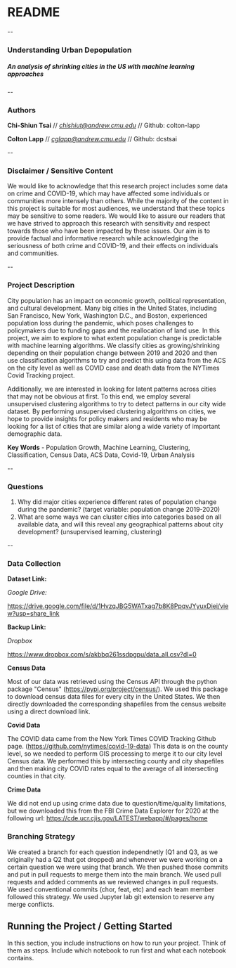 # README

--

### Understanding Urban Depopulation
##### An analysis of shrinking cities in the US with machine learning approaches 

--

### Authors

**Chi-Shiun Tsai** // *chishiut@andrew.cmu.edu* // Github: colton-lapp

**Colton Lapp** // *cglapp@andrew.cmu.edu* // Github: dcstsai

--

### Disclaimer / Sensitive Content

We would like to acknowledge that this research project includes some data on crime and COVID-19, which may have affected some individuals or communities more intensely than others. While the majority of the content in this project is suitable for most audiences, we understand that these topics may be sensitive to some readers. We would like to assure our readers that we have strived to approach this research with sensitivity and respect towards those who have been impacted by these issues. Our aim is to provide factual and informative research while acknowledging the seriousness of both crime and COVID-19, and their effects on individuals and communities.

--

### Project Description
City population has an impact on economic growth, political representation, and cultural development. Many big cities in the United States, including San Francisco, New York, Washington D.C., and Boston, experienced population loss during the pandemic, which poses challenges to policymakers due to funding gaps and the reallocation of land use. In this project, we aim to explore to what extent population change is predictable with machine learning algorithms. We classify cities as growing/shrinking depending on their population change between 2019 and 2020 and then use classification algorithms to try and predict this using data from the ACS on the city level as well as COVID case and death data from the NYTimes Covid Tracking project.  

Additionally, we are interested in looking for latent patterns across cities that may not be obvious at first. To this end, we employ several unsupervised clustering algorithms to try to detect patterns in our city wide dataset. By performing unsupervised clustering algorithms on cities, we hope to provide insights for policy makers and residents who may be looking for a list of cities that are similar along a wide variety of important demographic data. 

**Key Words** - Population Growth, Machine Learning, Clustering, Classification, Census Data, ACS Data, Covid-19, Urban Analysis

--

### Questions

1. Why did major cities experience different rates of population change during the pandemic? (target variable: population change 2019-2020)
2. What are some ways we can cluster cities into categories based on all available data, and will this reveal any geographical patterns about city development? (unsupervised learning, clustering)

--

### Data Collection

**Dataset Link:**

*Google Drive:*

 https://drive.google.com/file/d/1HvzqJBG5WATxag7b8K8PpqvJYyuxDiei/view?usp=share_link

**Backup Link:** 

*Dropbox*

https://www.dropbox.com/s/akbbq261ssdpgpu/data_all.csv?dl=0


**Census Data**

Most of our data was retrieved using the Census API through the python package "Census" (https://pypi.org/project/census/). We used this package to download census data files for every city in the United States. We then directly downloaded the corresponding shapefiles from the census website using a direct download link.

**Covid Data**

The COVID data came from the New York Times COVID Tracking Github page. (https://github.com/nytimes/covid-19-data) This data is on the county level, so we needed to perform GIS processing to merge it to our city level Census data. We performed this by intersecting county and city shapefiles and then making city COVID rates equal to the average of all intersecting counties in that city. 

**Crime Data**

We did not end up using crime data due to question/time/quality limitations, but we downloaded this from the FBI Crime Data Explorer for 2020 at the following url: https://cde.ucr.cjis.gov/LATEST/webapp/#/pages/home

### Branching Strategy

We created a branch for each question independnetly (Q1 and Q3, as we originally had a Q2 that got dropped) and whenever we were working on a certain question we were using that branch. We then pushed those commits and put in pull requests to merge them into the main branch. We used pull requests and added comments as we reviewed changes in pull requests. We used conventional commits (chor, feat, etc) and each team member followed this strategy. We used Jupyter lab git extension to reserve any merge conflicts.


## Running the Project / Getting Started

In this section, you include instructions on how to run your project. Think of them as steps. Include which notebook to run first and what each notebook contains. 
